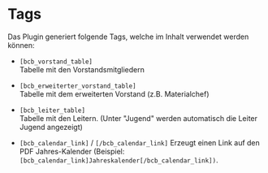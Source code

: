 # Tags

Das Plugin generiert folgende Tags, welche im Inhalt verwendet werden können:

* `[bcb_vorstand_table]`<br/>
  Tabelle mit den Vorstandsmitgliedern

* `[bcb_erweiterter_vorstand_table]`<br/>
  Tabelle mit dem erweiterten Vorstand (z.B. Materialchef)
  
* `[bcb_leiter_table]`<br/>
  Tabelle mit den Leitern. (Unter "Jugend" werden automatisch die Leiter Jugend angezeigt)
  
* `[bcb_calendar_link]` / `[/bcb_calendar_link]`
  Erzeugt einen Link auf den PDF Jahres-Kalender (Beispiel: `[bcb_calendar_link]Jahreskalender[/bcb_calendar_link])`.
  
